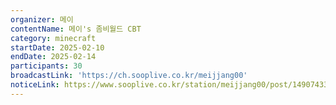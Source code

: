 ```yaml
---
organizer: 메이
contentName: 메이's 좀비월드 CBT
category: minecraft
startDate: 2025-02-10
endDate: 2025-02-14
participants: 30
broadcastLink: 'https://ch.sooplive.co.kr/meijjang00'
noticeLink: https://www.sooplive.co.kr/station/meijjang00/post/149074331
---
```


